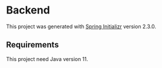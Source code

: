 # Backend

This project was generated with [Spring Initializr](https://start.spring.io/) version 2.3.0.

## Requirements

This project need Java version 11.

